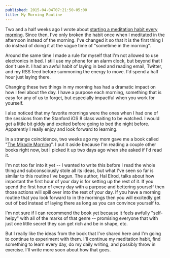 ```yaml
---
published: 2015-04-04T07:21:50-05:00
title: My Morning Routine
---
```

Two and a half weeks ago I wrote about [starting a meditation habit every morning](http://brunow.org/2015/03/19/starting-a-meditation-habit/). Since then, I've only broken the habit once when I meditated in the afternoon instead of the morning. I've changed it so that it is the first thing I do instead of doing it at the vague time of "sometime in the morning". 

Around the same time I made a rule for myself that I'm not allowed to use electronics in bed. I still use my phone for an alarm clock, but beyond that I don't use it. I had an awful habit of laying in bed and reading email, Twitter, and my RSS feed before summoning the energy to move. I'd spend a half hour just laying there.

Changing these two things in my morning has had a dramatic impact on how I feel about the day. I have a purpose each morning, something that is easy for any of us to forget, but especially impactful when you work for yourself.

I also noticed that my favorite mornings were the ones when I had one of the sessions from the Stanford iOS 8 class waiting to be watched. I would get a little bit giddy and excited before going to bed the night before. Apparently I really enjoy and look forward to learning.

In a strange coincidence, two weeks ago my mom gave me a book called "[The Miracle Morning](http://miraclemorning.com)". I put it aside because I'm reading a couple other books right now, but I picked it up two days ago when she asked if I'd read it.

I'm not too far into it yet -- I wanted to write this before I read the whole thing and subconsciously stole all its ideas, but what I've seen so far is similar to this routine I've begun. The author, Hal Elrod, talks about how important the first hour of your day is for setting up the rest of it. If you spend the first hour of every day with a purpose and bettering yourself then those actions will spill over into the rest of your day. If you have a morning routine that you look forward to in the mornings then you will excitedly get out of bed instead of laying there as long as you can convince yourself to.

I'm not sure if I can recommend the book yet because it feels awfully "self-helpy" with all of the marks of that genre -- promising everyone that with just one little secret they can get rich and be in shape, etc.

But I really like the ideas from the book that I've shared here and I'm going to continue to experiment with them. I'll continue my meditation habit, find something to learn every day, do my daily writing, and possibly throw in exercise. I'll write more soon about how that goes. 